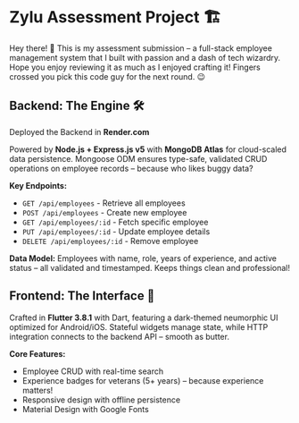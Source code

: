 # Zylu Assessment Project 🏗️

Hey there! 👋 This is my assessment submission – a full-stack employee management system that I built with passion and a dash of tech wizardry. Hope you enjoy reviewing it as much as I enjoyed crafting it! Fingers crossed you pick this code guy for the next round. 😉

## Backend: The Engine 🛠️

Deployed the Backend in **Render.com**

Powered by **Node.js + Express.js v5** with **MongoDB Atlas** for cloud-scaled data persistence. Mongoose ODM ensures type-safe, validated CRUD operations on employee records – because who likes buggy data?

**Key Endpoints:**
- `GET /api/employees` - Retrieve all employees
- `POST /api/employees` - Create new employee
- `GET /api/employees/:id` - Fetch specific employee
- `PUT /api/employees/:id` - Update employee details
- `DELETE /api/employees/:id` - Remove employee

**Data Model:** Employees with name, role, years of experience, and active status – all validated and timestamped. Keeps things clean and professional!

## Frontend: The Interface 📱

Crafted in **Flutter 3.8.1** with Dart, featuring a dark-themed neumorphic UI optimized for Android/iOS. Stateful widgets manage state, while HTTP integration connects to the backend API – smooth as butter.

**Core Features:**
- Employee CRUD with real-time search
- Experience badges for veterans (5+ years) – because experience matters!
- Responsive design with offline persistence
- Material Design with Google Fonts

